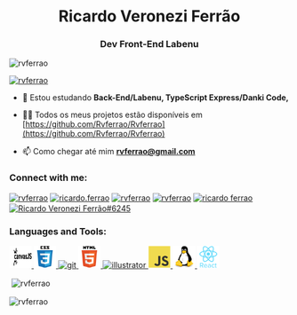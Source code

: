 <h1 align="center">Ricardo Veronezi Ferrão</h1>
<h3 align="center">Dev Front-End Labenu</h3>

<p align="left"> <img src="https://komarev.com/ghpvc/?username=rvferrao&label=Profile%20views&color=0e75b6&style=flat" alt="rvferrao" /> </p>

<p align="left"> <a href="https://github.com/ryo-ma/github-profile-trophy"><img src="https://github-profile-trophy.vercel.app/?username=rvferrao" alt="rvferrao" /></a> </p>

- 🌱 Estou estudando **Back-End/Labenu, TypeScript Express/Danki Code,**

- 👨‍💻 Todos os meus projetos estão disponíveis em [https://github.com/Rvferrao/Rvferrao](https://github.com/Rvferrao/Rvferrao)

- 📫 Como chegar até mim **rvferrao@gmail.com**

<h3 align="left">Connect with me:</h3>
<p align="left">
<a href="https://twitter.com/rvferrao" target="blank"><img align="center" src="https://raw.githubusercontent.com/rahuldkjain/github-profile-readme-generator/master/src/images/icons/Social/twitter.svg" alt="rvferrao" height="30" width="40" /></a>
<a href="https://linkedin.com/in/ricardo.ferrao" target="blank"><img align="center" src="https://raw.githubusercontent.com/rahuldkjain/github-profile-readme-generator/master/src/images/icons/Social/linked-in-alt.svg" alt="ricardo.ferrao" height="30" width="40" /></a>
<a href="https://fb.com/rvferrao" target="blank"><img align="center" src="https://raw.githubusercontent.com/rahuldkjain/github-profile-readme-generator/master/src/images/icons/Social/facebook.svg" alt="rvferrao" height="30" width="40" /></a>
<a href="https://instagram.com/rvferrao" target="blank"><img align="center" src="https://raw.githubusercontent.com/rahuldkjain/github-profile-readme-generator/master/src/images/icons/Social/instagram.svg" alt="rvferrao" height="30" width="40" /></a>
<a href="https://www.youtube.com/c/ricardo ferrao" target="blank"><img align="center" src="https://raw.githubusercontent.com/rahuldkjain/github-profile-readme-generator/master/src/images/icons/Social/youtube.svg" alt="ricardo ferrao" height="30" width="40" /></a>
<a href="https://discord.gg/Ricardo Veronezi Ferrão#6245" target="blank"><img align="center" src="https://raw.githubusercontent.com/rahuldkjain/github-profile-readme-generator/master/src/images/icons/Social/discord.svg" alt="Ricardo Veronezi Ferrão#6245" height="30" width="40" /></a>
</p>

<h3 align="left">Languages and Tools:</h3>
<p align="left"> <a href="https://canvasjs.com" target="_blank" rel="noreferrer"> <img src="https://raw.githubusercontent.com/Hardik0307/Hardik0307/master/assets/canvasjs-charts.svg" alt="canvasjs" width="40" height="40"/> </a> <a href="https://www.w3schools.com/css/" target="_blank" rel="noreferrer"> <img src="https://raw.githubusercontent.com/devicons/devicon/master/icons/css3/css3-original-wordmark.svg" alt="css3" width="40" height="40"/> </a> <a href="https://git-scm.com/" target="_blank" rel="noreferrer"> <img src="https://www.vectorlogo.zone/logos/git-scm/git-scm-icon.svg" alt="git" width="40" height="40"/> </a> <a href="https://www.w3.org/html/" target="_blank" rel="noreferrer"> <img src="https://raw.githubusercontent.com/devicons/devicon/master/icons/html5/html5-original-wordmark.svg" alt="html5" width="40" height="40"/> </a> <a href="https://www.adobe.com/in/products/illustrator.html" target="_blank" rel="noreferrer"> <img src="https://www.vectorlogo.zone/logos/adobe_illustrator/adobe_illustrator-icon.svg" alt="illustrator" width="40" height="40"/> </a> <a href="https://developer.mozilla.org/en-US/docs/Web/JavaScript" target="_blank" rel="noreferrer"> <img src="https://raw.githubusercontent.com/devicons/devicon/master/icons/javascript/javascript-original.svg" alt="javascript" width="40" height="40"/> </a> <a href="https://www.linux.org/" target="_blank" rel="noreferrer"> <img src="https://raw.githubusercontent.com/devicons/devicon/master/icons/linux/linux-original.svg" alt="linux" width="40" height="40"/> </a> <a href="https://reactjs.org/" target="_blank" rel="noreferrer"> <img src="https://raw.githubusercontent.com/devicons/devicon/master/icons/react/react-original-wordmark.svg" alt="react" width="40" height="40"/> </a> </p>

<p>&nbsp;<img align="center" src="https://github-readme-stats.vercel.app/api?username=rvferrao&show_icons=true&locale=en" alt="rvferrao" /></p>

<p><img align="center" src="https://github-readme-streak-stats.herokuapp.com/?user=rvferrao&theme=default" alt="rvferrao" /></p>
